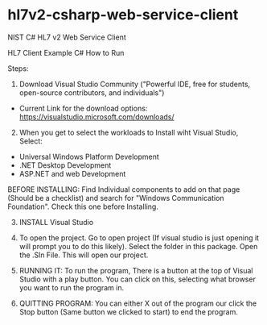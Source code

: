 # hl7v2-csharp-web-service-client
NIST C# HL7 v2 Web Service Client

HL7 Client Example C# How to Run

Steps:

1. Download Visual Studio Community ("Powerful IDE, free for students, open-source contributors, and individuals")

- Current Link for the download options: https://visualstudio.microsoft.com/downloads/

2. When you get to select the workloads to Install wiht Visual Studio, Select:
- Universal Windows Platform Development
- .NET Desktop Development
- ASP.NET and web Development

BEFORE INSTALLING: Find Individual components to add on that page (Should be a checklist) and search for "Windows Communication Foundation". Check
this one before Installing.

3. INSTALL Visual Studio

4. To open the project. Go to open project (If visual studio is just opening it will prompt you to do this likely). Select the folder in this package.
Open the .Sln File. This will open our project.

5. RUNNING IT: To run the program, There is a button at the top of Visual Studio with a play button. You can click on this, selecting what browser 
you want to run the program in.

6. QUITTING PROGRAM: You can either X out of the program our click the Stop button (Same button we clicked to start) to end the program.
